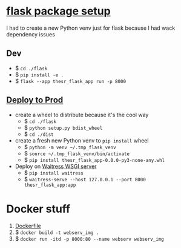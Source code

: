 # [flask package setup](https://flask.palletsprojects.com/en/2.2.x/patterns/packages/)
I had to create a new Python venv just for flask because I had wack dependency issues

## Dev
- $ `cd ./flask`
- $ `pip install -e .`
- $ `flask --app thesr_flask_app run -p 8000`

## [Deploy to Prod](https://flask.palletsprojects.com/en/2.2.x/tutorial/deploy/)
- create a wheel to distribute because it's the cool way
    - $ `cd ./flask`
    - $ `python setup.py bdist_wheel`
    - $ `cd ./dist`
- create a fresh new Python venv to `pip install` wheel
    - $ `python -m venv ~/.tmp_flask_venv`
    - $ `source ~/.tmp_flask_venv/bin/activate`
    - $ `pip install thesr_flask_app-0.0.0-py3-none-any.whl`
- Deploy on [Waitress WSGI server](https://flask.palletsprojects.com/en/2.2.x/deploying/waitress/)
    - $ `pip install waitress`
    - $ `waitress-serve --host 127.0.0.1 --port 8000 thesr_flask_app:app`

# Docker stuff
1. [Dockerfile](Dockerfile)
2. $ `docker build -t webserv_img .`
3. $ `docker run -itd -p 8000:80 --name webserv webserv_img`

